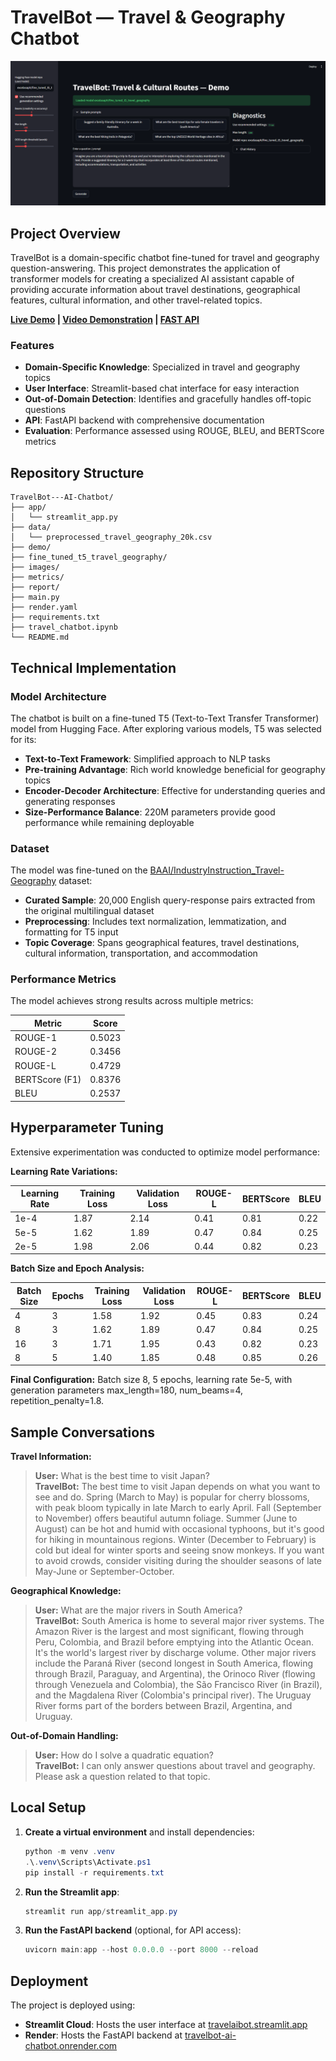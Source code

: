 # TravelBot — Travel & Geography Chatbot

<div align="center">
  <img src="./images/TravelBot%20-%20app%201.png" width="700">
</div>

## Project Overview

TravelBot is a domain-specific chatbot fine-tuned for travel and geography question-answering. This project demonstrates the application of transformer models for creating a specialized AI assistant capable of providing accurate information about travel destinations, geographical features, cultural information, and other travel-related topics.

**[Live Demo](https://travelaibot.streamlit.app/) | [Video Demonstration](https://youtu.be/FuIBQ21aULw) | [FAST API](https://travelbot-ai-chatbot.onrender.com/docs)**

### Features
- **Domain-Specific Knowledge**: Specialized in travel and geography topics
- **User Interface**: Streamlit-based chat interface for easy interaction
- **Out-of-Domain Detection**: Identifies and gracefully handles off-topic questions
- **API**: FastAPI backend with comprehensive documentation
- **Evaluation**: Performance assessed using ROUGE, BLEU, and BERTScore metrics

## Repository Structure

```
TravelBot---AI-Chatbot/
├── app/                          
│   └── streamlit_app.py          
├── data/                         
│   └── preprocessed_travel_geography_20k.csv  
├── demo/                         
├── fine_tuned_t5_travel_geography/  
├── images/                       
├── metrics/                      
├── report/                       
├── main.py                       
├── render.yaml                   
├── requirements.txt              
├── travel_chatbot.ipynb          
└── README.md                     
```

## Technical Implementation

### Model Architecture
The chatbot is built on a fine-tuned T5 (Text-to-Text Transfer Transformer) model from Hugging Face. After exploring various models, T5 was selected for its:

- **Text-to-Text Framework**: Simplified approach to NLP tasks
- **Pre-training Advantage**: Rich world knowledge beneficial for geography topics
- **Encoder-Decoder Architecture**: Effective for understanding queries and generating responses
- **Size-Performance Balance**: 220M parameters provide good performance while remaining deployable

### Dataset
The model was fine-tuned on the [BAAI/IndustryInstruction_Travel-Geography](https://huggingface.co/datasets/BAAI/IndustryInstruction_Travel-Geography) dataset:

- **Curated Sample**: 20,000 English query-response pairs extracted from the original multilingual dataset
- **Preprocessing**: Includes text normalization, lemmatization, and formatting for T5 input
- **Topic Coverage**: Spans geographical features, travel destinations, cultural information, transportation, and accommodation

### Performance Metrics
The model achieves strong results across multiple metrics:

| Metric | Score |
|--------|-------|
| ROUGE-1 | 0.5023 |
| ROUGE-2 | 0.3456 |
| ROUGE-L | 0.4729 |
| BERTScore (F1) | 0.8376 |
| BLEU | 0.2537 |

## Hyperparameter Tuning

Extensive experimentation was conducted to optimize model performance:

**Learning Rate Variations:**

| Learning Rate | Training Loss | Validation Loss | ROUGE-L | BERTScore | BLEU |
|---------------|---------------|----------------|---------|-----------|------|
| 1e-4          | 1.87          | 2.14           | 0.41    | 0.81      | 0.22 |
| 5e-5          | 1.62          | 1.89           | 0.47    | 0.84      | 0.25 |
| 2e-5          | 1.98          | 2.06           | 0.44    | 0.82      | 0.23 |

**Batch Size and Epoch Analysis:**

| Batch Size | Epochs | Training Loss | Validation Loss | ROUGE-L | BERTScore | BLEU |
|------------|--------|---------------|----------------|---------|-----------|------|
| 4          | 3      | 1.58          | 1.92           | 0.45    | 0.83      | 0.24 |
| 8          | 3      | 1.62          | 1.89           | 0.47    | 0.84      | 0.25 |
| 16         | 3      | 1.71          | 1.95           | 0.43    | 0.82      | 0.23 |
| 8          | 5      | 1.40          | 1.85           | 0.48    | 0.85      | 0.26 |

**Final Configuration:** Batch size 8, 5 epochs, learning rate 5e-5, with generation parameters max_length=180, num_beams=4, repetition_penalty=1.8.

## Sample Conversations

**Travel Information:**
> **User:** What is the best time to visit Japan?  
> **TravelBot:** The best time to visit Japan depends on what you want to see and do. Spring (March to May) is popular for cherry blossoms, with peak bloom typically in late March to early April. Fall (September to November) offers beautiful autumn foliage. Summer (June to August) can be hot and humid with occasional typhoons, but it's good for hiking in mountainous regions. Winter (December to February) is cold but ideal for winter sports and seeing snow monkeys. If you want to avoid crowds, consider visiting during the shoulder seasons of late May-June or September-October.

**Geographical Knowledge:**
> **User:** What are the major rivers in South America?  
> **TravelBot:** South America is home to several major river systems. The Amazon River is the largest and most significant, flowing through Peru, Colombia, and Brazil before emptying into the Atlantic Ocean. It's the world's largest river by discharge volume. Other major rivers include the Paraná River (second longest in South America, flowing through Brazil, Paraguay, and Argentina), the Orinoco River (flowing through Venezuela and Colombia), the São Francisco River (in Brazil), and the Magdalena River (Colombia's principal river). The Uruguay River forms part of the borders between Brazil, Argentina, and Uruguay.

**Out-of-Domain Handling:**
> **User:** How do I solve a quadratic equation?  
> **TravelBot:** I can only answer questions about travel and geography. Please ask a question related to that topic.

## Local Setup

1. **Create a virtual environment** and install dependencies:
   ```powershell
   python -m venv .venv
   .\.venv\Scripts\Activate.ps1
   pip install -r requirements.txt
   ```

2. **Run the Streamlit app**:
   ```powershell
   streamlit run app/streamlit_app.py
   ```

3. **Run the FastAPI backend** (optional, for API access):
   ```powershell
   uvicorn main:app --host 0.0.0.0 --port 8000 --reload
   ```

## Deployment

The project is deployed using:
- **Streamlit Cloud**: Hosts the user interface at [travelaibot.streamlit.app](https://travelaibot.streamlit.app)
- **Render**: Hosts the FastAPI backend at [travelbot-ai-chatbot.onrender.com](https://travelbot-ai-chatbot.onrender.com)
